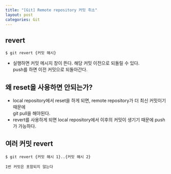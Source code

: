 ```yaml
---
title: "[Git] Remote repository 커밋 취소"
layout: post
categories: Git
--- 
```

 
## revert
```terminal
$ git revert {커밋 해시}
```
- 실행하면 커밋 메시지 창이 뜬다. 해당 커밋 이전으로 되돌릴 수 있다. <br>
push를 하면 이전 커밋으로 되돌아간다.


## 왜 reset을 사용하면 안되는가?
- local repository에서 reset을 하게 되면, remote repository가 더 최신 커밋이기 때문에 <br>
git pull을 해야된다. 
- revert를 사용하게 되면 local repository에서 이후의 커밋이 생기기 때문에 push가 가능하다.


## 여러 커밋 revert
```terminal
$ git revert {커밋 해시 1}..{커밋 해시 2}
```
`1번 커밋은 포함되지 않는다`
